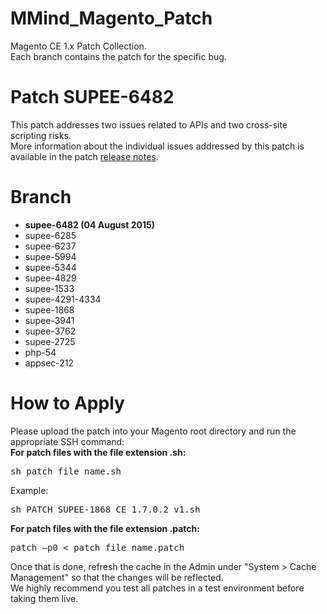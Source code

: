 MMind_Magento_Patch
==================

Magento CE 1.x Patch Collection.<br />
Each branch contains the patch for the specific bug.

# Patch SUPEE-6482

This patch addresses two issues related to APIs and two cross-site scripting risks.<br />
More information about the individual issues addressed by this patch is available in the patch [release notes](http://merch.docs.magento.com/ce/user_guide/Magento_Community_Edition_User_Guide.html#magento/patch-releases-2015.html).

# Branch

- **supee-6482 (04 August 2015)**
- supee-6285
- supee-6237
- supee-5994
- supee-5344
- supee-4829
- supee-1533
- supee-4291-4334
- supee-1868
- supee-3941
- supee-3762
- supee-2725
- php-54
- appsec-212

# How to Apply

Please upload the patch into your Magento root directory and run the appropriate SSH command:<br />
**For patch files with the file extension .sh:** 

<pre>
sh patch_file_name.sh
</pre>

Example: 
<pre>
sh PATCH_SUPEE-1868_CE_1.7.0.2_v1.sh
</pre>

**For patch files with the file extension .patch:**

<pre>
patch –p0 < patch_file_name.patch
</pre>

Once that is done, refresh the cache in the Admin under "System > Cache Management" so that the changes will be reflected.<br />
We highly recommend you test all patches in a test environment before taking them live.
